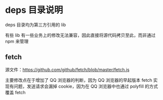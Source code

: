 # deps 目录说明

deps 目录均为第三方引用的 lib

有些 lib 有一些业务上的修改无法兼容，因此直接将源代码拷贝至此，而非通过 npm 来管理

## fetch

源文件：https://github.com/github/fetch/blob/master/fetch.js

主要修改点在于增加了 QQ 浏览器的判断，因为 QQ 浏览器的早起版本 fetch 实现有问题，发送请求会漏掉 cookie，因为在 QQ 浏览器中也通过 polyfill 的方式覆盖 fetch
